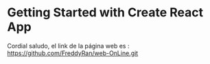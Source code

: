 # Getting Started with Create React App

Cordial saludo, el link de la página web es : 
https://github.com/FreddyRan/web-OnLine.git